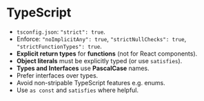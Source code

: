 # TypeScript

- `tsconfig.json`: `"strict": true`.
- Enforce: `"noImplicitAny": true`, `"strictNullChecks": true`, `"strictFunctionTypes": true`.
- **Explicit return types** for **functions** (not for React components).
- **Object literals** must be explicitly typed (or use `satisfies`).
- **Types and Interfaces** use **PascalCase** names.
- Prefer interfaces over types.
- Avoid non-stripable TypeScript features e.g. enums.
- Use `as const` and `satisfies` where helpful.
